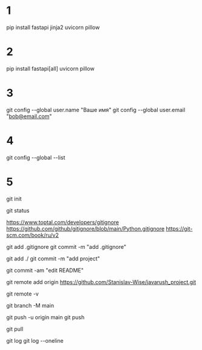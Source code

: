 # 1
pip install fastapi jinja2 uvicorn pillow

# 2
pip install fastapi[all] uvicorn pillow

# 3
git config --global user.name "Ваше имя"
git config --global user.email "bob@email.com"

# 4
git config --global --list

# 5
git init

git status

https://www.toptal.com/developers/gitignore
https://github.com/github/gitignore/blob/main/Python.gitignore
https://git-scm.com/book/ru/v2

git add .gitignore
git commit -m "add .gitignore"

git add ./
git commit -m "add project"

git commit -am "edit README"

git remote add origin https://github.com/Stanislav-Wise/javarush_project.git

git remote -v

git branch -M main

git push -u origin main
git push

git pull


git log
git log --oneline